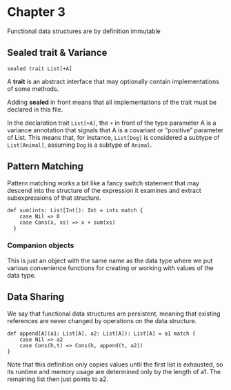 # Chapter 3

Functional data structures are by definition immutable

## Sealed trait & Variance
```sealed trait List[+A]```

A **trait** is an abstract interface that may optionally contain implementations of some methods.

Adding **sealed** in front means that all implementations of the trait must be declared in this file.

In the declaration trait ```List[+A]```, the ```+``` in front of the type parameter A is a variance annotation that signals that A is a covariant or “positive” parameter of List. This means that, for instance, ```List[Dog]``` is considered a subtype of ```List[Animal]```, assuming ```Dog``` is a subtype of ```Animal```.

## Pattern Matching
Pattern matching works a bit like a fancy switch statement that may descend into the structure of the expression it examines and extract subexpressions of that structure.

```
def sum(ints: List[Int]): Int = ints match {
    case Nil => 0
    case Cons(x, xs) => x + sum(xs)
  }
```


### Companion objects
This is just an object with the same name as the data type where we put various convenience functions for creating or working with values of the data type.

## Data Sharing
We say that functional data structures are persistent, meaning that existing references are never changed by operations on the data structure.

```
def append[A](a1: List[A], a2: List[A]): List[A] = a1 match {
    case Nil => a2
    case Cons(h,t) => Cons(h, append(t, a2)) 
}
```
Note that this definition only copies values until the first list is exhausted, so its runtime and memory usage are determined only by the length of a1. 
The remaining list then just points to a2.